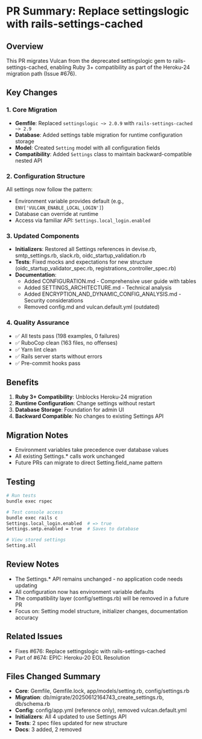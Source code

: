 # PR Summary: Replace settingslogic with rails-settings-cached

## Overview
This PR migrates Vulcan from the deprecated settingslogic gem to rails-settings-cached, enabling Ruby 3+ compatibility as part of the Heroku-24 migration path (Issue #676).

## Key Changes

### 1. Core Migration
- **Gemfile**: Replaced `settingslogic ~> 2.0.9` with `rails-settings-cached ~> 2.9`
- **Database**: Added settings table migration for runtime configuration storage
- **Model**: Created `Setting` model with all configuration fields
- **Compatibility**: Added `Settings` class to maintain backward-compatible nested API

### 2. Configuration Structure
All settings now follow the pattern:
- Environment variable provides default (e.g., `ENV['VULCAN_ENABLE_LOCAL_LOGIN']`)
- Database can override at runtime
- Access via familiar API: `Settings.local_login.enabled`

### 3. Updated Components
- **Initializers**: Restored all Settings references in devise.rb, smtp_settings.rb, slack.rb, oidc_startup_validation.rb
- **Tests**: Fixed mocks and expectations for new structure (oidc_startup_validator_spec.rb, registrations_controller_spec.rb)
- **Documentation**: 
  - Added CONFIGURATION.md - Comprehensive user guide with tables
  - Added SETTINGS_ARCHITECTURE.md - Technical analysis
  - Added ENCRYPTION_AND_DYNAMIC_CONFIG_ANALYSIS.md - Security considerations
  - Removed config.md and vulcan.default.yml (outdated)

### 4. Quality Assurance
- ✅ All tests pass (198 examples, 0 failures)
- ✅ RuboCop clean (163 files, no offenses)
- ✅ Yarn lint clean
- ✅ Rails server starts without errors
- ✅ Pre-commit hooks pass

## Benefits
1. **Ruby 3+ Compatibility**: Unblocks Heroku-24 migration
2. **Runtime Configuration**: Change settings without restart
3. **Database Storage**: Foundation for admin UI
4. **Backward Compatible**: No changes to existing Settings API

## Migration Notes
- Environment variables take precedence over database values
- All existing Settings.* calls work unchanged
- Future PRs can migrate to direct Setting.field_name pattern

## Testing
```bash
# Run tests
bundle exec rspec

# Test console access
bundle exec rails c
Settings.local_login.enabled  # => true
Settings.smtp.enabled = true  # Saves to database

# View stored settings
Setting.all
```

## Review Notes
- The Settings.* API remains unchanged - no application code needs updating
- All configuration now has environment variable defaults
- The compatibility layer (config/settings.rb) will be removed in a future PR
- Focus on: Setting model structure, initializer changes, documentation accuracy

## Related Issues
- Fixes #676: Replace settingslogic with rails-settings-cached
- Part of #674: EPIC: Heroku-20 EOL Resolution

## Files Changed Summary
- **Core**: Gemfile, Gemfile.lock, app/models/setting.rb, config/settings.rb
- **Migration**: db/migrate/20250612164743_create_settings.rb, db/schema.rb
- **Config**: config/app.yml (reference only), removed vulcan.default.yml
- **Initializers**: All 4 updated to use Settings API
- **Tests**: 2 spec files updated for new structure
- **Docs**: 3 added, 2 removed